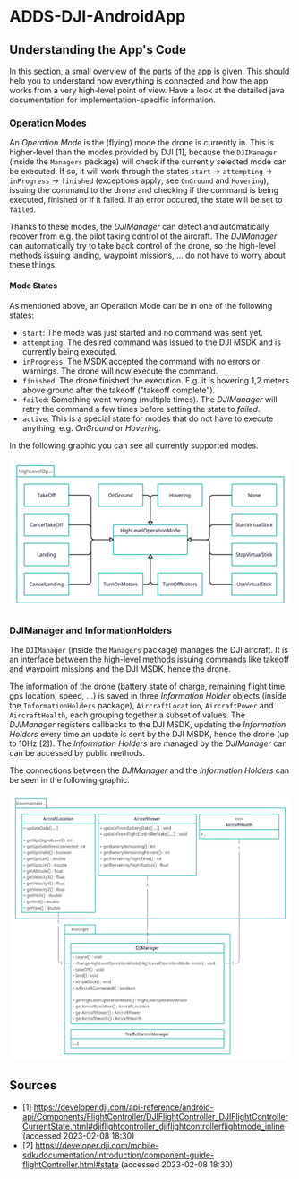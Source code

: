 # ADDS-DJI-AndroidApp

## Understanding the App's Code

In this section, a small overview of the parts of the app is given. This should help you to understand how everything is connected and how the app works from a very high-level point of view. Have a look at the detailed java documentation for implementation-specific information.

### Operation Modes

An *Operation Mode* is the (flying) mode the drone is currently in. This is higher-level than the modes provided by DJI [1], because the `DJIManager` (inside the `Managers` package) will check if the currently selected mode can be executed. If so, it will work through the states `start` -> `attempting` -> `inProgress` -> `finished` (exceptions apply; see `OnGround` and `Hovering`), issuing the command to the drone and checking if the command is being executed, finished or if it failed. If an error occured, the state will be set to `failed`.

Thanks to these modes, the *DJIManager* can detect and automatically recover from e.g. the pilot taking control of the aircraft. The *DJIManager* can automatically try to take back control of the drone, so the high-level methods issuing landing, waypoint missions, ... do not have to worry about these things.

#### Mode States

As mentioned above, an Operation Mode can be in one of the following states:

* `start`: The mode was just started and no command was sent yet.
* `attempting`: The desired command was issued to the DJI MSDK and is currently being executed.
* `inProgress`: The MSDK accepted the command with no errors or warnings. The drone will now execute the command.
* `finished`: The drone finished the execution. E.g. it is hovering 1,2 meters above ground after the takeoff ("takeoff complete").
* `failed`: Something went wrong (multiple times). The *DJIManager* will retry the command a few times before setting the state to *failed*.
* `active`: This is a special state for modes that do not have to execute anything, e.g. *OnGround* or *Hovering*.

In the following graphic you can see all currently supported modes.

![](images/HighLevelOperationModes.png)

### DJIManager and InformationHolders

The `DJIManager` (inside the `Managers` package) manages the DJI aircraft. It is an interface between the high-level methods issuing commands like takeoff and waypoint missions and the DJI MSDK, hence the drone.

The information of the drone (battery state of charge, remaining flight time, gps location, speed, ...) is saved in three *Information Holder* objects (inside the `InformationHolders` package), `AircraftLocation`, `AircraftPower` and `AircraftHealth`, each grouping together a subset of values. The *DJIManager* registers callbacks to the DJI MSDK, updating the *Information Holders* every time an update is sent by the DJI MSDK, hence the drone (up to 10Hz [2]). The *Information Holders* are managed by the *DJIManager* can can be accessed by public methods.

The connections between the *DJIManager* and the *Information Holders* can be seen in the following graphic.

![](images/InternalDroneControl.png)

## Sources

* [1] <https://developer.dji.com/api-reference/android-api/Components/FlightController/DJIFlightController_DJIFlightControllerCurrentState.html#djiflightcontroller_djiflightcontrollerflightmode_inline> (accessed 2023-02-08 18:30)
* [2] <https://developer.dji.com/mobile-sdk/documentation/introduction/component-guide-flightController.html#state> (accessed 2023-02-08 18:30)